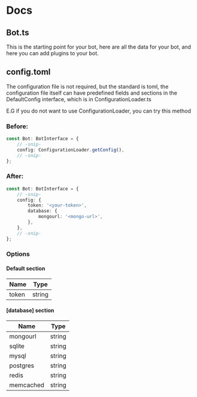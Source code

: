 # Docs

## Bot.ts

This is the starting point for your bot, here are all the data for your bot, and here you can add plugins to your bot.

## config.toml

The configuration file is not required, but the standard is toml, the configuration file itself can have predefined fields and sections in the DefaultConfig interface, which is in ConfigurationLoader.ts

E.G if you do not want to use ConfigurationLoader, you can try this method

### Before:

```ts
const Bot: BotInterface = {
    // -snip-
    config: ConfigurationLoader.getConfig(),
    // -snip-
};
```

### After:

```ts
const Bot: BotInterface = {
    // -snip-
    config: {
        token: '<your-token>',
        database: {
            mongourl: '<mongo-url>',
        },
    },
    // -snip-
};
```

### Options

#### Default section

| Name  | Type   |
| ----- | ------ |
| token | string |

#### [database] section

| Name      | Type   |
| --------- | ------ |
| mongourl  | string |
| sqlite    | string |
| mysql     | string |
| postgres  | string |
| redis     | string |
| memcached | string |
